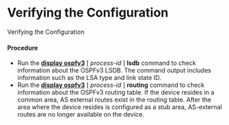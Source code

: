 Verifying the Configuration
===========================

Verifying the Configuration

#### Procedure

* Run the [**display ospfv3**](cmdqueryname=display+ospfv3+lsdb) [ *process-id* ] **lsdb** command to check information about the OSPFv3 LSDB. The command output includes information such as the LSA type and link state ID.
* Run the [**display ospfv3**](cmdqueryname=display+ospfv3+routing) [ *process-id* ] **routing** command to check information about the OSPFv3 routing table. If the device resides in a common area, AS external routes exist in the routing table. After the area where the device resides is configured as a stub area, AS-external routes are no longer available on the device.